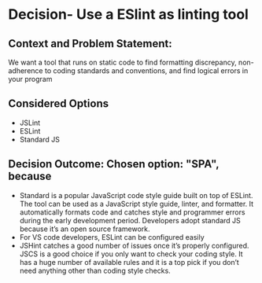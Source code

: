 # Decision- Use a ESlint as linting tool
## Context and Problem Statement:
We want a tool that runs on static code to find formatting discrepancy, non-adherence to coding standards and conventions, and find logical errors in your program
## Considered Options  
*  JSLint
*  ESLint
*  Standard JS
## Decision Outcome: Chosen option: "SPA", because 
* Standard is a popular JavaScript code style guide built on top of ESLint. The tool can be used as a JavaScript style guide, linter, and formatter. It automatically formats code and catches style and programmer errors during the early development period. Developers adopt standard JS because it’s an open source framework.
* For VS code developers, ESLint can be configured easily
* JSHint catches a good number of issues once it’s properly configured. JSCS is a good choice if you only want to check your coding style. It has a huge number of available rules and it is a top pick if you don’t need anything other than coding style checks.
